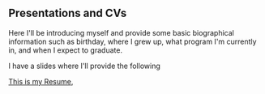 ## Presentations and CVs

Here I'll be introducing myself and provide some basic biographical information such as birthday, where I grew up, what program I'm currently in, and when I expect to graduate.<br/>

I have a slides where I'll provide the following <br/>

[This is my Resume](Oluwafunmibi_Resume.pdf),<br/>

